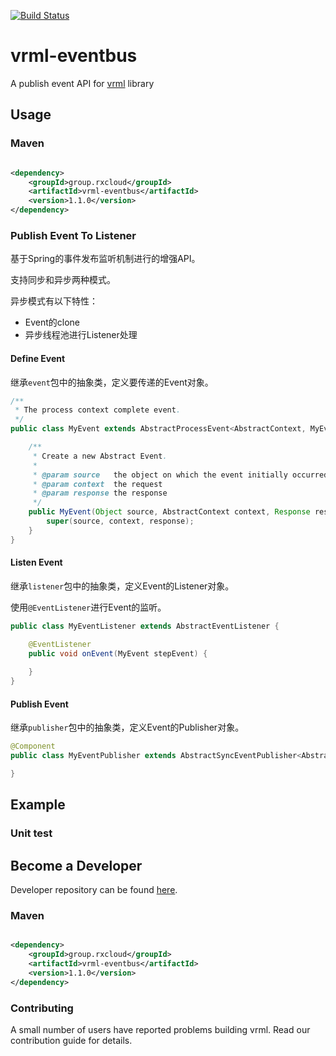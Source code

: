 [![Build Status](https://travis-ci.org/vavr-io/vavr-gson.svg?branch=master)](https://travis-ci.org/vavr-io/vavr-gson)

# vrml-eventbus

A publish event API for [vrml](https://github.com/kevinten10/vrml) library

## Usage

### Maven

```xml

<dependency>
    <groupId>group.rxcloud</groupId>
    <artifactId>vrml-eventbus</artifactId>
    <version>1.1.0</version>
</dependency>
```

### Publish Event To Listener

基于Spring的事件发布监听机制进行的增强API。

支持同步和异步两种模式。

异步模式有以下特性：
+ Event的clone
+ 异步线程池进行Listener处理

#### Define Event

继承`event`包中的抽象类，定义要传递的Event对象。

```java
/**
 * The process context complete event.
 */
public class MyEvent extends AbstractProcessEvent<AbstractContext, MyEvent> {

    /**
     * Create a new Abstract Event.
     *
     * @param source   the object on which the event initially occurred (never {@code null})
     * @param context  the request
     * @param response the response
     */
    public MyEvent(Object source, AbstractContext context, Response response) {
        super(source, context, response);
    }
}
```

#### Listen Event

继承`listener`包中的抽象类，定义Event的Listener对象。

使用`@EventListener`进行Event的监听。

```java
public class MyEventListener extends AbstractEventListener {

    @EventListener
    public void onEvent(MyEvent stepEvent) {
        
    }
}
```

#### Publish Event

继承`publisher`包中的抽象类，定义Event的Publisher对象。

```java
@Component
public class MyEventPublisher extends AbstractSyncEventPublisher<AbstractMyEvent> {

}
```

## Example

### Unit test

## Become a Developer

Developer repository can be found [here](https://github.com/kevinten10/vrml/tree/develop/vrml-eventbus).

### Maven

```xml

<dependency>
    <groupId>group.rxcloud</groupId>
    <artifactId>vrml-eventbus</artifactId>
    <version>1.1.0</version>
</dependency>
```

### Contributing

A small number of users have reported problems building vrml. Read our contribution guide for details.